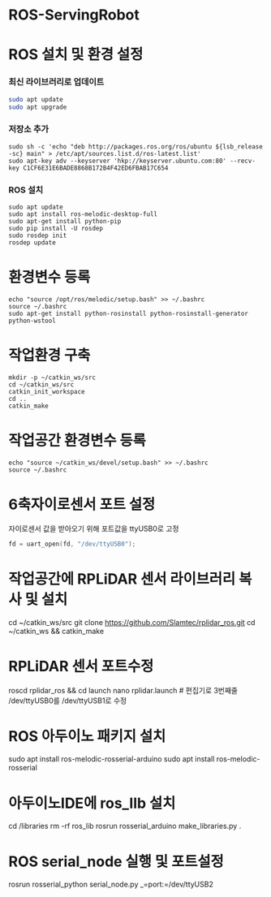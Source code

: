 # ROS-ServingRobot


# ROS 설치 및 환경 설정
### 최신 라이브러리로 업데이트
``` BASH
sudo apt update
sudo apt upgrade
```
### 저장소 추가
```
sudo sh -c 'echo "deb http://packages.ros.org/ros/ubuntu ${lsb_release -sc} main" > /etc/apt/sources.list.d/ros-latest.list'
sudo apt-key adv --keyserver 'hkp://keyserver.ubuntu.com:80' --recv-key C1CF6E31E6BADE8868B172B4F42ED6FBAB17C654
```
### ROS 설치
```
sudo apt update
sudo apt install ros-melodic-desktop-full
sudo apt-get install python-pip
sudo pip install -U rosdep
sudo rosdep init
rosdep update
```
# 환경변수 등록
```
echo "source /opt/ros/melodic/setup.bash" >> ~/.bashrc
source ~/.bashrc
sudo apt-get install python-rosinstall python-rosinstall-generator python-wstool
```
# 작업환경 구축
```
mkdir -p ~/catkin_ws/src
cd ~/catkin_ws/src
catkin_init_workspace
cd ..
catkin_make
```
# 작업공간 환경변수 등록
```
echo "source ~/catkin_ws/devel/setup.bash" >> ~/.bashrc
source ~/.bashrc

```
# 6축자이로센서 포트 설정
자이로센서 값을 받아오기 위해 포트값을 ttyUSB0로 고정
``` C
fd = uart_open(fd, "/dev/ttyUSB0");
```

# 작업공간에 RPLiDAR 센서 라이브러리 복사 및 설치
cd ~/catkin_ws/src
git clone https://github.com/Slamtec/rplidar_ros.git
cd ~/catkin_ws && catkin_make

# RPLiDAR 센서 포트수정
roscd rplidar_ros && cd launch
nano rplidar.launch # 편집기로 3번째줄 /dev/ttyUSB0를 /dev/ttyUSB1로 수정


# ROS 아두이노 패키지 설치
sudo apt install ros-melodic-rosserial-arduino
sudo apt install ros-melodic-rosserial

# 아두이노IDE에 ros_llb 설치
cd <arduino IDE path>/libraries
rm -rf ros_lib
rosrun rosserial_arduino make_libraries.py .
# ROS serial_node 실행 및 포트설정
rosrun rosserial_python serial_node.py _=port:=/dev/ttyUSB2
